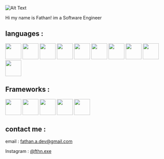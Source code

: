 ![Alt Text](https://c.tenor.com/mGgWY8RkgYMAAAAC/hello-world.gif)

Hi my name is Fathan! im a Software Engineer

<h2>languages :</h2>

<img src="https://cdn.iconscout.com/icon/free/png-128/javascript-3521515-2945018.png" width="50" height="50"/> <img src="https://cdn.iconscout.com/icon/free/png-128/html-2752158-2284975.png" width="50" height="50"/> <img src="https://cdn.iconscout.com/icon/free/png-128/java-3628857-3029997.png" width="50" height="50"/> <img src="https://cdn.iconscout.com/icon/free/png-128/python-3628999-3030224.png" width="50" height="50"/> <img src="https://cdn.iconscout.com/icon/free/png-128/kotlin-2038873-1720086.png" width="50" height="50"/> <img src="https://cdn.iconscout.com/icon/free/png-128/go-2752178-2284995.png" width="50" height="50"/> <img src="https://cdn.iconscout.com/icon/free/png-128/php-2752101-2284918.png" width="50" height="50"/> <img src="https://cdn.iconscout.com/icon/free/png-128/c-2336965-1982846.png" width="50" height="50"/> <img src="https://cdn.iconscout.com/icon/free/png-128/c-4-226082.png" width="50" height="50"/> <img src="https://encrypted-tbn0.gstatic.com/images?q=tbn:ANd9GcSd6uV5VvmdpCX1etmsaJAq3j8voZ16hnAARQ&usqp=CAU" width="50" height="50"/>

<h2>Frameworks : </h2>

<img src="https://encrypted-tbn0.gstatic.com/images?q=tbn:ANd9GcRFznnknkj3MkfJ4D2aBxi9AjIaD_YxNhu5tTdLKAZTd0lK7ALAQ7VUZLvtgvpIUpzjKDY&usqp=CAU" width="50" height="50"/> <img src="https://img.stackshare.io/service/992/AcA2LnWL_400x400.jpg" width="50" height="50"/> <img src="https://pbs.twimg.com/profile_images/1417542931209199621/fWMEIB5j.jpg" width="50" height="50"/> <img src="https://static.javatpoint.com/tutorial/flask/images/flask-tutorial.png" width="50" height="50"/> <img src="https://avatars.githubusercontent.com/u/2624634?s=280&v=4" width="50" height="50"/> 

<h2>contact me : </h2>

email : <a>fathan.a.dev@gmail.com</a>

Instagram : <a href="https://www.instagram.com/fthn.exe/">@fthn.exe</a>

